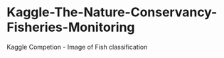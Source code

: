 # Kaggle-The-Nature-Conservancy-Fisheries-Monitoring
Kaggle Competion - Image of Fish classification 
